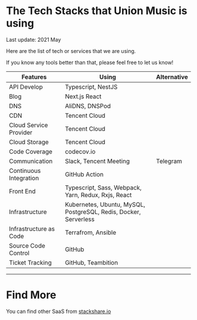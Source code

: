 # The Tech Stacks that Union Music is using

Last update: 2021 May

Here are the list of tech or services that we are using.

If you know any tools better than that, please feel free to let us know!


Features | Using | Alternative
--- | --- | ---
API Develop | Typescript, NestJS
Blog | Next.js React |
DNS | AliDNS, DNSPod |
CDN | Tencent Cloud |
Cloud Service Provider | Tencent Cloud
Cloud Storage | Tencent Cloud |
Code Coverage | codecov.io | 
Communication | Slack, Tencent Meeting | Telegram
Continuous Integration | GitHub Action |
Front End | Typescript, Sass, Webpack, Yarn, Redux, Rxjs, React
Infrastructure | Kubernetes, Ubuntu, MySQL, PostgreSQL, Redis, Docker, Serverless
Infrastructure as Code | Terrafrom, Ansible
Source Code Control | GitHub | 
Ticket Tracking | GitHub, Teambition

--- 
# Find More

You can find other SaaS from [stackshare.io](http://stackshare.io/categories)
